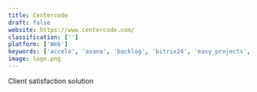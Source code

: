 ```yaml
---
title: Centercode
draft: false 
website: https://www.centercode.com/
classification: ['']
platform: ['Web']
keywords: ['accelo', 'asana', 'backlog', 'bitrix24', 'easy_projects', 'jira', 'medallia', 'q_one', 'rindle', 'samepage', 'sightmill', 'spiraplan', 'taskray', 'trello', 'voipstudio', 'zoho_projects', 'zoho_sprints', 'productboard', 'todo.vu']
image: logo.png
---
```

Client satisfaction solution